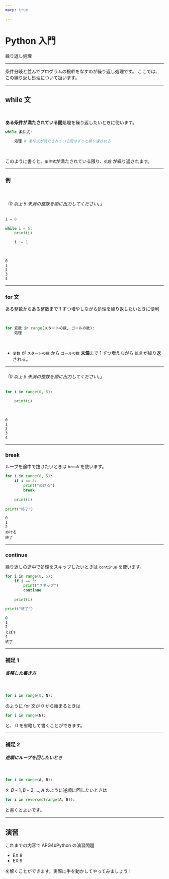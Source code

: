 ```yaml
---
marp: true

---
```


# Python 入門
繰り返し処理

---

条件分岐と並んでプログラムの根幹をなすのが繰り返し処理です。
ここでは、この繰り返し処理について扱います。


---

## while 文

<br>

**ある条件が満たされている間**処理を繰り返したいときに使います。

```py
while 条件式:

    処理 # 条件式が満たされている間はずっと繰り返される
```

<br>

このように書くと、`条件式`が満たされている限り、`処理` が繰り返されます。

---

### 例

<br>

###### 「0 以上 5 未満の整数を順に出力してください。」

```py
i = 0

while i < 5:
    print(i)

    i += 1
```
<br>

```
0
1
2
3
4
```

---

### for 文

ある整数からある整数まで 1 ずつ増やしながら処理を繰り返したいときに便利

<br>

```py
for 変数 in range(スタートの数, ゴールの数):
    処理
```

<br>

- `変数` が `スタートの数` から `ゴールの数` **未満**まで 1 ずつ増えながら `処理` が繰り返される。

---

###### 「0 以上 5 未満の整数を順に出力してください。」

```py
for i in range(0, 5):

    print(i)
```
<br>

```
0
1
2
3
4
```

---

### break

ループを途中で抜けたいときは `break` を使います。

```py
for i in range(0, 5):
    if i == 3:
        print("ぬける")
        break
 
    print(i)
 
print("終了")
```

```
0
1
2
ぬける
終了
```

---

### continue

繰り返しの途中で処理をスキップしたいときは `continue` を使います。

```py
for i in range(0, 5):
    if i == 3:
        print("スキップ")
        continue
 
    print(i)

print("終了")
```
```
0
1
2
とばす
4
終了
```

---

### 補足 1

##### 省略した書き方

<br>

```py
for i in range(0, N):
```
のように for 文が 0 から始まるときは

```py
for i in range(N):
```
と、 0 を省略して書くことができます。


---

### 補足 2

##### 逆順にループを回したいとき

<br>

```py
for i in range(A, B):
```

を $B-1, B-2, ..., A$ のように逆順に回したいときは

```py
for i in reversed(range(A, B)):
```

と書くとよいです。

---

## 演習

これまでの内容で APG4bPython の演習問題
- EX 8
- EX 9
  
を解くことができます。実際に手を動かしてやってみましょう！
